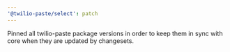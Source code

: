 ```yaml
---
'@twilio-paste/select': patch
---
```


Pinned all twilio-paste package versions in order to keep them in sync with core when they are updated by changesets.
